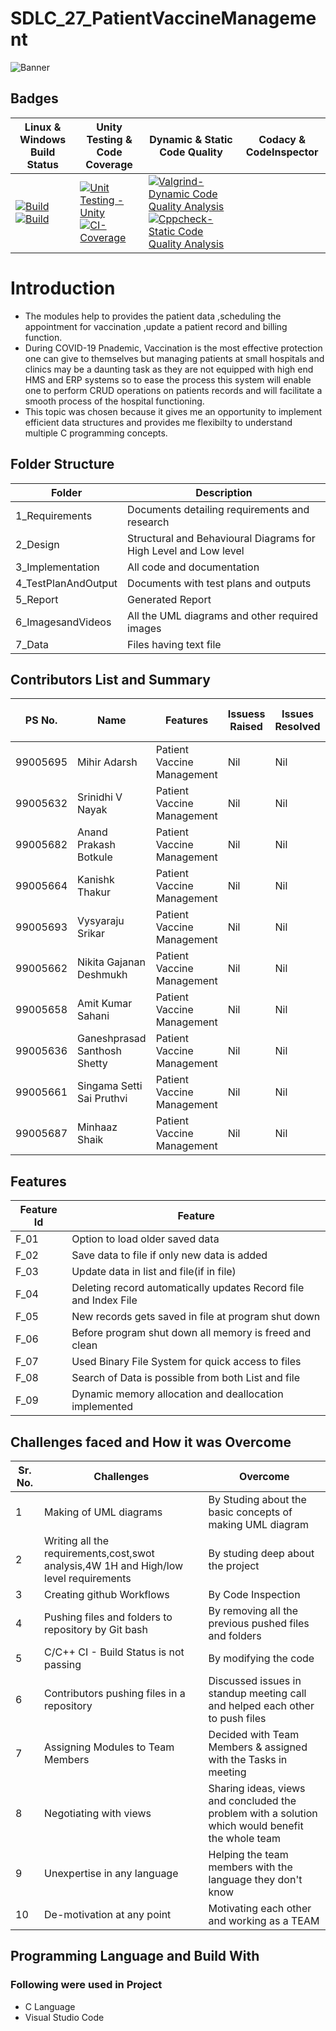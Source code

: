 # SDLC_27_PatientVaccineManagement

![Banner](https://github.com/ShettyGaneshprasad/SDLC_27_PatientVaccineManagement/blob/Production/1_Requirements/pvmsbanner.jpg)


## Badges
|Linux & Windows Build Status |Unity Testing & Code Coverage  |	Dynamic & Static Code Quality |	Codacy & CodeInspector |
|------|---------------|--------------|-------|
|[![Build](https://github.com/ShettyGaneshprasad/SDLC_27_PatientVaccineManagement/actions/workflows/c-Build-Linux.yml/badge.svg)](https://github.com/ShettyGaneshprasad/SDLC_27_PatientVaccineManagement/actions/workflows/c-Build-Linux.yml) [![Build](https://github.com/ShettyGaneshprasad/SDLC_27_PatientVaccineManagement/actions/workflows/c-Build-Windows.yml/badge.svg)](https://github.com/ShettyGaneshprasad/SDLC_27_PatientVaccineManagement/actions/workflows/c-Build-Windows.yml)|[![Unit Testing - Unity](https://github.com/ShettyGaneshprasad/SDLC_27_PatientVaccineManagement/actions/workflows/unity.yml/badge.svg)](https://github.com/ShettyGaneshprasad/SDLC_27_PatientVaccineManagement/actions/workflows/unity.yml)[![CI-Coverage](https://github.com/ShettyGaneshprasad/SDLC_27_PatientVaccineManagement/actions/workflows/Code%20Coverage.yml/badge.svg)](https://github.com/ShettyGaneshprasad/SDLC_27_PatientVaccineManagement/actions/workflows/Code%20Coverage.yml)|[![Valgrind-Dynamic Code Quality Analysis](https://github.com/ShettyGaneshprasad/SDLC_27_PatientVaccineManagement/actions/workflows/codeQualityDynamic.yml/badge.svg)](https://github.com/ShettyGaneshprasad/SDLC_27_PatientVaccineManagement/actions/workflows/codeQualityDynamic.yml)[![Cppcheck-Static Code Quality Analysis](https://github.com/ShettyGaneshprasad/SDLC_27_PatientVaccineManagement/actions/workflows/codeQualityStatic.yml/badge.svg)](https://github.com/ShettyGaneshprasad/SDLC_27_PatientVaccineManagement/actions/workflows/codeQualityStatic.yml)||


# Introduction

- The modules help to provides the patient data ,scheduling the appointment for vaccination ,update a patient record and billing function.
- During COVID-19 Pnademic, Vaccination is the most effective protection one can give to themselves but managing patients at small hospitals and clinics may be a daunting task as they are not equipped with high end HMS and ERP systems so to ease the process this system will enable one to perform CRUD operations on patients records and will facilitate a smooth process of the hospital functioning.
- This topic was chosen because it gives me an opportunity to implement efficient data structures and provides me flexibilty to understand multiple C programming concepts.

## Folder Structure

| Folder              | Description                                                      |
| ------------------- | ---------------------------------------------------------------- |
| 1_Requirements      | Documents detailing requirements and research                    |
| 2_Design            | Structural and Behavioural Diagrams for High Level and Low level |
| 3_Implementation    | All code and documentation                                       |
| 4_TestPlanAndOutput | Documents with test plans and outputs                            |
| 5_Report            | Generated Report                                                 |
| 6_ImagesandVideos   | All the UML diagrams and other required images                   |
| 7_Data              | Files having text file                                           |

## Contributors List and Summary

| PS No.   | Name                         | Features                   | Issuess Raised | Issues Resolved | No Test Cases | Test Case Pass |
| -------- | ---------------------------- | -------------------------- | -------------- | --------------- | ------------- | -------------- |
| 99005695 | Mihir Adarsh                 | Patient Vaccine Management | Nil            | Nil             | 0             | 0              |
| 99005632 | Srinidhi V Nayak             | Patient Vaccine Management | Nil            | Nil             | 0             | 0              |
| 99005682 | Anand Prakash Botkule        | Patient Vaccine Management | Nil            | Nil             | 0             | 0              |
| 99005664 | Kanishk Thakur               | Patient Vaccine Management | Nil            | Nil             | 0             | 0              |
| 99005693 | Vysyaraju Srikar             | Patient Vaccine Management | Nil            | Nil             | 0             | 0              |
| 99005662 | Nikita Gajanan Deshmukh      | Patient Vaccine Management | Nil            | Nil             | 0             | 0              |
| 99005658 | Amit Kumar Sahani            | Patient Vaccine Management | Nil            | Nil             | 0             | 0              |
| 99005636 | Ganeshprasad Santhosh Shetty | Patient Vaccine Management | Nil            | Nil             | 0             | 0              |
| 99005661 | Singama Setti Sai Pruthvi    | Patient Vaccine Management | Nil            | Nil             | 0             | 0              |
| 99005687 | Minhaaz Shaik                | Patient Vaccine Management | Nil            | Nil             | 0             | 0              |

## Features

| Feature Id | Feature                                                          |
| ---------- | ---------------------------------------------------------------- |
| F_01       | Option to load older saved data                                  |
| F_02       | Save data to file if only new data is added                      |
| F_03       | Update data in list and file(if in file)                         |
| F_04       | Deleting record automatically updates Record file and Index File |
| F_05       | New records gets saved in file at program shut down              |
| F_06       | Before program shut down all memory is freed and clean           |
| F_07       | Used Binary File System for quick access to files                |
| F_08       | Search of Data is possible from both List and file               |
| F_09       | Dynamic memory allocation and deallocation implemented           |

## Challenges faced and How it was Overcome

| Sr. No. | Challenges                                                                            | Overcome                                                                                          |
| ------- | ------------------------------------------------------------------------------------- | ------------------------------------------------------------------------------------------------- |
| 1       | Making of UML diagrams                                                                | By Studing about the basic concepts of making UML diagram                                         |
| 2       | Writing all the requirements,cost,swot analysis,4W 1H and High/low level requirements | By studing deep about the project                                                                 |
| 3       | Creating github Workflows                                                             | By Code Inspection                                                                                |
| 4       | Pushing files and folders to repository by Git bash                                   | By removing all the previous pushed files and folders                                             |
| 5       | C/C++ CI - Build Status is not passing                                                | By modifying the code                                                                             |
| 6       | Contributors pushing files in a repository                                            | Discussed issues in standup meeting call and helped each other to push files                      |
| 7       | Assigning Modules to Team Members                                                     | Decided with Team Members & assigned with the Tasks in meeting                                    |
| 8       | Negotiating with views                                                                | Sharing ideas, views and concluded the problem with a solution which would benefit the whole team |
| 9       | Unexpertise in any language                                                           | Helping the team members with the language they don't know                                        |
| 10      | De-motivation at any point                                                            | Motivating each other and working as a TEAM                                                       |

## Programming Language and Build With

### Following were used in Project

- C Language
- Visual Studio Code
